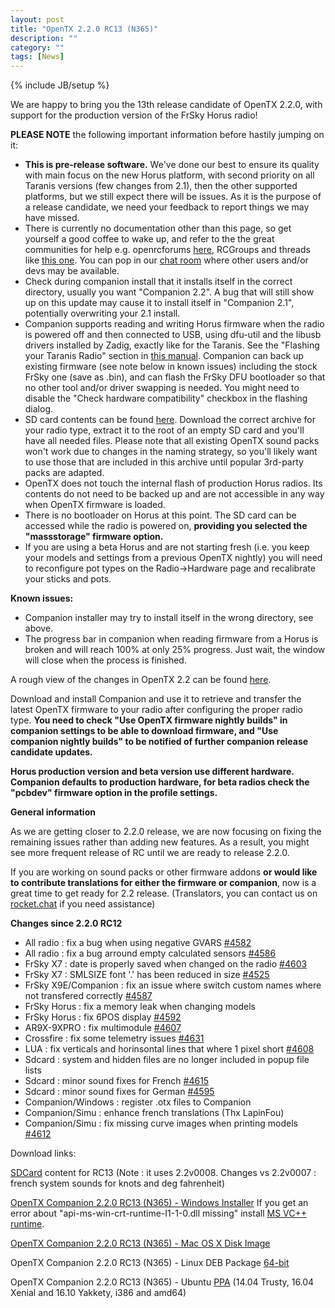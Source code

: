 ```yaml
---
layout: post
title: "OpenTX 2.2.0 RC13 (N365)"
description: ""
category: ""
tags: [News]
---
```

{% include JB/setup %}

We are happy to bring you the 13th release candidate of OpenTX 2.2.0, with support for the production version of the FrSky Horus radio!

**PLEASE NOTE** the following important information before hastily jumping on it:

- **This is pre-release software.** We've done our best to ensure its quality with main focus on the new Horus platform, with second priority on all Taranis versions (few changes from 2.1), then the other supported platforms, but we still expect there will be issues. As it is the purpose of a release candidate, we need your feedback to report things we may have missed.
- There is currently no documentation other than this page, so get yourself a good coffee to wake up, and refer to the the great communities for help e.g. openrcforums [here](http://openrcforums.com/forum/viewtopic.php?f=45&t=9158), RCGroups and threads like [this one](http://www.rcgroups.com/forums/showthread.php?t=2727927). You can pop in our [chat room](https://discord.gg/pAmmCp2) where other users and/or devs may be available.
- Check during companion install that it installs itself in the correct directory, usually you want "Companion 2.2". A bug that will still show up on this update may cause it to install itself in "Companion 2.1", potentially overwriting your 2.1 install.
- Companion supports reading and writing Horus firmware when the radio is powered off  and then connected to USB, using dfu-util and the libusb drivers installed by Zadig, exactly like for the Taranis. See the "Flashing your Taranis Radio" section in [this manual](https://opentx.gitbooks.io/opentx-taranis-manual/content/companion-introduction.html). Companion can back up existing firmware (see note below in known issues) including the stock FrSky one (save as .bin), and can flash the FrSky DFU bootloader so that no other tool and/or driver swapping is needed. You might need to disable the "Check hardware compatibility" checkbox in the flashing dialog.
- SD card contents can be found [here](http://downloads.open-tx.org/2.2/nightly/sdcard/). Download the correct archive for your radio type, extract it to the root of an empty SD card and you'll have all needed files. Please note that all existing OpenTX sound packs won't work due to changes in the naming strategy, so you'll likely want to use those that are included in this archive until popular 3rd-party packs are adapted.
- OpenTX does not touch the internal flash of production Horus radios. Its contents do not need to be backed up and are not accessible in any way when OpenTX firmware is loaded.
- There is no bootloader on Horus at this point. The SD card can be accessed while the radio is powered on, **providing you selected the "massstorage" firmware option.**
- If you are using a beta Horus and are not starting fresh (i.e. you keep your models and settings from a previous OpenTX nightly) you will need to reconfigure pot types on the Radio->Hardware page and recalibrate your sticks and pots.

**Known issues:**

- Companion installer may try to install itself in the wrong directory, see above.
- The progress bar in companion when reading firmware from a Horus is broken and will reach 100% at only 25% progress. Just wait, the window will close when the process is finished.

A rough view of the changes in OpenTX 2.2 can be found [here](https://github.com/opentx/opentx/issues?page=1&q=is%3Aissue+is%3Aclosed+milestone%3A%22OpenTX+2.2.0%22).

Download and install Companion and use it to retrieve and transfer the latest OpenTX firmware to your radio after configuring the proper radio type.
**You need to check "Use OpenTX firmware nightly builds" in companion settings to be able to download firmware, and "Use companion nightly builds" to be notified of further companion release candidate updates.**

**Horus production version and beta version use different hardware. Companion defaults to production hardware, for beta radios check the "pcbdev" firmware option in the profile settings.**

**General information**

As we are getting closer to 2.2.0 release, we are now focusing on fixing the remaining issues rather than adding new features. As a result, you might see more frequent release of RC until we are ready to release 2.2.0.

If you are working on sound packs or other firmware addons **or would like to contribute translations for either the firmware or companion**, now is a great time to get ready for 2.2 release. (Translators, you can contact us on [rocket.chat](https://opentx.rocket.chat/) if you need assistance)

**Changes since 2.2.0 RC12**
- All radio : fix a bug when using negative GVARS [#4582](https://github.com/opentx/opentx/issues/4582)
- All radio : fix a bug arround empty calculated sensors [#4586](https://github.com/opentx/opentx/issues/4586)
- FrSky X7 : date is properly saved when changed on the radio [#4603](https://github.com/opentx/opentx/issues/4603)
- FrSky X7 : SMLSIZE font '.' has been reduced in size [#4525](https://github.com/opentx/opentx/issues/4625)
- FrSky X9E/Companion : fix an issue where switch custom names where not transfered correctly [#4587](https://github.com/opentx/opentx/issues/4587)
- FrSky Horus : fix a memory leak when changing models
- FrSky Horus : fix 6POS display [#4592](https://github.com/opentx/opentx/issues/4592)
- AR9X-9XPRO : fix multimodule [#4607](https://github.com/opentx/opentx/pull/4607)
- Crossfire : fix some telemetry issues [#4631](https://github.com/opentx/opentx/issues/4631)
- LUA : fix verticals and horinsontal lines that where 1 pixel short [#4608](https://github.com/opentx/opentx/issues/4608)
- Sdcard : system and hidden files are no longer included in popup file lists
- Sdcard : minor sound fixes for French [#4615](https://github.com/opentx/opentx/issues/4615)
- Sdcard : minor sound fixes for German [#4595](https://github.com/opentx/opentx/issues/4595)
- Companion/Windows : register .otx files to Companion
- Companion/Simu : enhance french translations (Thx LapinFou)
- Companion/Simu : fix missing curve images when printing models [#4612](https://github.com/opentx/opentx/issues/4612)

Download links:

[SDCard](http://downloads.open-tx.org/2.2/nightly/sdcard/) content for RC13 (Note : it uses 2.2v0008. Changes vs 2.2v0007 : french system sounds for knots and deg fahrenheit)

[OpenTX Companion 2.2.0 RC13 (N365) - Windows Installer](http://downloads.open-tx.org/2.2/nightly/companion/windows/companion-windows-2.2.0N365.exe)
If you get an error about "api-ms-win-crt-runtime-I1-1-0.dll missing" install [MS VC++ runtime](https://support.microsoft.com/en-us/help/2999226/update-for-universal-c-runtime-in-windows).

[OpenTX Companion 2.2.0 RC13 (N365) - Mac OS X Disk Image](http://downloads.open-tx.org/2.2/nightly/companion/macosx/opentx-companion-2.2.0N365.dmg)

OpenTX Companion 2.2.0 RC13 (N365) - Linux DEB Package [64-bit](http://downloads.open-tx.org/2.2/nightly/companion/linux/companion22_2.2.0N365_amd64.deb)

OpenTX Companion 2.2.0 RC13 (N365) - Ubuntu [PPA](https://launchpad.net/~opentx-test/+archive/ubuntu/ppa) (14.04 Trusty, 16.04 Xenial and 16.10 Yakkety, i386 and amd64)
